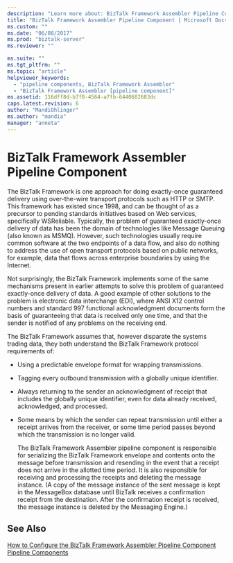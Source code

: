 ```yaml
---
description: "Learn more about: BizTalk Framework Assembler Pipeline Component"
title: "BizTalk Framework Assembler Pipeline Component | Microsoft Docs"
ms.custom: ""
ms.date: "06/08/2017"
ms.prod: "biztalk-server"
ms.reviewer: ""

ms.suite: ""
ms.tgt_pltfrm: ""
ms.topic: "article"
helpviewer_keywords: 
  - "pipeline components, BizTalk Framework Assembler"
  - "BizTalk Framework Assembler [pipeline component]"
ms.assetid: 116dff8d-b7f8-4564-a7fb-6440682683dc
caps.latest.revision: 6
author: "MandiOhlinger"
ms.author: "mandia"
manager: "anneta"
---
```

# BizTalk Framework Assembler Pipeline Component
The BizTalk Framework is one approach for doing exactly-once guaranteed delivery using over-the-wire transport protocols such as HTTP or SMTP. This framework has existed since 1998, and can be thought of as a precursor to pending standards initiatives based on Web services, specifically WSReliable. Typically, the problem of guaranteed exactly-once delivery of data has been the domain of technologies like Message Queuing (also known as MSMQ). However, such technologies usually require common software at the two endpoints of a data flow, and also do nothing to address the use of open transport protocols based on public networks, for example, data that flows across enterprise boundaries by using the Internet.  
  
 Not surprisingly, the BizTalk Framework implements some of the same mechanisms present in earlier attempts to solve this problem of guaranteed exactly-once delivery of data. A good example of other solutions to the problem is electronic data interchange (EDI), where ANSI X12 control numbers and standard 997 functional acknowledgment documents form the basis of guaranteeing that data is received only one time, and that the sender is notified of any problems on the receiving end.  
  
 The BizTalk Framework assumes that, however disparate the systems trading data, they both understand the BizTalk Framework protocol requirements of:  
  
- Using a predictable envelope format for wrapping transmissions.  
  
- Tagging every outbound transmission with a globally unique identifier.  
  
- Always returning to the sender an acknowledgment of receipt that includes the globally unique identifier, even for data already received, acknowledged, and processed.  
  
- Some means by which the sender can repeat transmission until either a receipt arrives from the receiver, or some time period passes beyond which the transmission is no longer valid.  
  
  The BizTalk Framework Assembler pipeline component is responsible for serializing the BizTalk Framework envelope and contents onto the message before transmission and resending in the event that a receipt does not arrive in the allotted time period. It is also responsible for receiving and processing the receipts and deleting the message instance. (A copy of the message instance of the sent message is kept in the MessageBox database until BizTalk receives a confirmation receipt from the destination. After the confirmation receipt is received, the message instance is deleted by the Messaging Engine.)  
  
## See Also  
 [How to Configure the BizTalk Framework Assembler Pipeline Component](../core/how-to-configure-the-biztalk-framework-assembler-pipeline-component.md)   
 [Pipeline Components](../core/pipeline-components.md)

